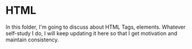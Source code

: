# HTML
In this folder, I'm going to discuss about HTML Tags, elements. Whatever self-study I do, I will keep updating it here so that I get motivation and maintain consistency. 
